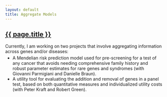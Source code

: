 ```yaml
---
layout: default
title: Aggregate Models
---
```


<h2><a href="{{ page.url }}" style="color:inherit">{{ page.title }}</a></h2>

Currently, I am working on two projects that involve aggregating information across genes and/or diseases: 
<ul style="margin-bottom:0; margin-top:-10px">
<li>A Mendelian risk prediction model used for pre-screening for a test of any cancer that avoids needing comprehensive family history and robust parameter estimates for rare genes and syndromes (with Giovanni Parmigiani and Danielle Braun).</li>
<li>A utility tool for evaluating the addition and removal of genes in a panel test, based on both quantitative measures and individualized utility costs (with Peter Kraft and Robert Green).</li>
</ul>